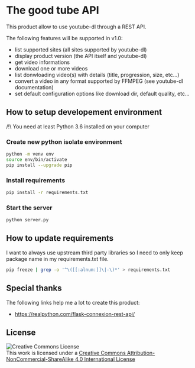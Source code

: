 # The good tube API
This product allow to use youtube-dl through a REST API.

The following features will be supported in v1.0:
* list supported sites (all sites supported by youtube-dl)
* display product version (the API itself and youtube-dl)
* get video informations
* download one or more videos
* list donwloading video(s) with details (title, progression, size, etc...)
* convert a video in any format supported by FFMPEG (see youtube-dl documentation)
* set default configuration options like download dir, default quality, etc...

## How to setup developement environment
/!\ You need at least Python 3.6 installed on your computer

### Create new python isolate environment
```bash
python -m venv env
source env/bin/activate
pip install --upgrade pip
```

### Install requirements
```bash
pip install -r requirements.txt
```

### Start the server
```bash
python server.py
```

## How to update requirements

I want to always use upstream third party libraries so I need to only keep package name in my requirements.txt file.
```bash
pip freeze | grep -o '^\([[:alnum:]]\|-\)*' > requirements.txt
```

## Special thanks
The following links help me a lot to create this product:
* https://realpython.com/flask-connexion-rest-api/


## License
![Creative Commons License](https://i.creativecommons.org/l/by-nc-sa/4.0/88x31.png)  
This work is licensed under a [Creative Commons Attribution-NonCommercial-ShareAlike 4.0 International License](http://creativecommons.org/licenses/by-nc-sa/4.0/)
